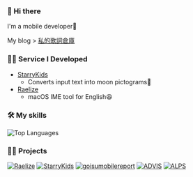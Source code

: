 ### 👋 Hi there
I'm a mobile developer🫰

My blog > [私的歌詞倉庫](https://blog.aespa.love/)

### 🧑‍💻 Service I Developed
- [StarryKids](https://starry-kids.soleil-luminas.com/)
  - Converts input text into moon pictograms🌝
- [Raelize](https://github.com/Tatsumi0000/Raelize)
  - macOS IME tool for English😆

### 🛠️ My skills
![Top Languages](https://github-readme-stats.vercel.app/api/top-langs/?username=Tatsumi0000&layout=compact&theme=tokyonight)

### 🚶‍♀️ Projects
[![Raelize](https://github-readme-stats.vercel.app/api/pin/?username=Tatsumi0000&repo=raelize)](https://github.com/Tatsumi0000/Raelize)
[![StarryKids](https://github-readme-stats.vercel.app/api/pin/?username=Tatsumi0000&repo=starry-kids)](https://github.com/Tatsumi0000/starry-kids)
[![goisumobilereport](https://github-readme-stats.vercel.app/api/pin/?username=Tatsumi0000&repo=goisumobilereport)](https://github.com/Tatsumi0000/goisumobilereport/)
[![ADVIS](https://github-readme-stats.vercel.app/api/pin/?username=katLab-MiyazakiUniv&repo=ADVIS)](https://github.com/katLab-MiyazakiUniv/ADVIS)
[![ALPS](https://github-readme-stats.vercel.app/api/pin/?username=katLab-MiyazakiUniv&repo=ALPS)](https://github.com/katLab-MiyazakiUniv/ALPS)
